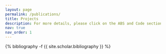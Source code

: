 ```yaml
---
layout: page
permalink: /publications/
title: Projects
description: For more details, please click on the ABS and Code sections. My full name is Jiwoong Choi, but I go by Gio.
nav: true
nav_order: 1
---
```

<!-- _pages/publications.md -->
<div class="publications">

{% bibliography -f {{ site.scholar.bibliography }} %}

</div>
